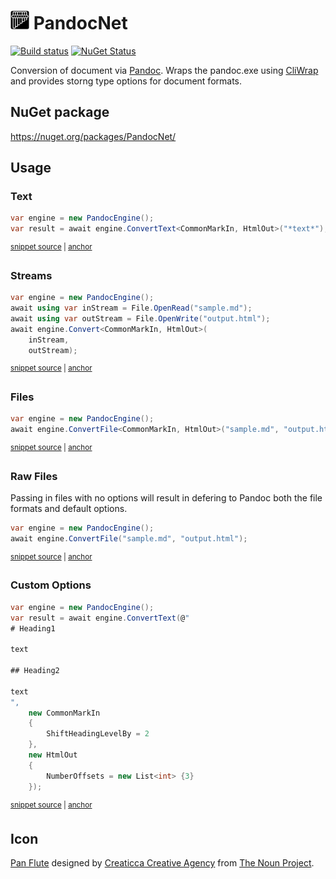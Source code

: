 # <img src="/src/icon.png" height="30px"> PandocNet

[![Build status](https://ci.appveyor.com/api/projects/status/naxouwk164twkgn3?svg=true)](https://ci.appveyor.com/project/SimonCropp/PandocNet)
[![NuGet Status](https://img.shields.io/nuget/v/PandocNet.svg)](https://www.nuget.org/packages/PandocNet/)

Conversion of document via [Pandoc](https://pandoc.org/). Wraps the pandoc.exe using [CliWrap](https://github.com/Tyrrrz/CliWrap) and provides storng type options for document formats.


## NuGet package

https://nuget.org/packages/PandocNet/


## Usage


### Text

<!-- snippet: text -->
<a id='snippet-text'></a>
```cs
var engine = new PandocEngine();
var result = await engine.ConvertText<CommonMarkIn, HtmlOut>("*text*");
```
<sup><a href='/src/Tests/Samples.cs#L65-L70' title='Snippet source file'>snippet source</a> | <a href='#snippet-text' title='Start of snippet'>anchor</a></sup>
<!-- endSnippet -->


### Streams

<!-- snippet: streams -->
<a id='snippet-streams'></a>
```cs
var engine = new PandocEngine();
await using var inStream = File.OpenRead("sample.md");
await using var outStream = File.OpenWrite("output.html");
await engine.Convert<CommonMarkIn, HtmlOut>(
    inStream,
    outStream);
```
<sup><a href='/src/Tests/Samples.cs#L47-L56' title='Snippet source file'>snippet source</a> | <a href='#snippet-streams' title='Start of snippet'>anchor</a></sup>
<!-- endSnippet -->


### Files

<!-- snippet: files -->
<a id='snippet-files'></a>
```cs
var engine = new PandocEngine();
await engine.ConvertFile<CommonMarkIn, HtmlOut>("sample.md", "output.html");
```
<sup><a href='/src/Tests/Samples.cs#L33-L38' title='Snippet source file'>snippet source</a> | <a href='#snippet-files' title='Start of snippet'>anchor</a></sup>
<!-- endSnippet -->


### Raw Files

Passing in files with no options will result in defering to Pandoc both the file formats and default options.

<!-- snippet: RawFiles -->
<a id='snippet-rawfiles'></a>
```cs
var engine = new PandocEngine();
await engine.ConvertFile("sample.md", "output.html");
```
<sup><a href='/src/Tests/Samples.cs#L20-L25' title='Snippet source file'>snippet source</a> | <a href='#snippet-rawfiles' title='Start of snippet'>anchor</a></sup>
<!-- endSnippet -->


### Custom Options

<!-- snippet: custom-options -->
<a id='snippet-custom-options'></a>
```cs
var engine = new PandocEngine();
var result = await engine.ConvertText(@"
# Heading1

text

## Heading2 

text
",
    new CommonMarkIn
    {
        ShiftHeadingLevelBy = 2
    },
    new HtmlOut
    {
        NumberOffsets = new List<int> {3}
    });
```
<sup><a href='/src/Tests/Samples.cs#L78-L99' title='Snippet source file'>snippet source</a> | <a href='#snippet-custom-options' title='Start of snippet'>anchor</a></sup>
<!-- endSnippet -->


## Icon

[Pan Flute](https://thenounproject.com/term/pan+flute/1526666/) designed by [Creaticca Creative Agency](https://thenounproject.com/creaticca/) from [The Noun Project](https://thenounproject.com/).